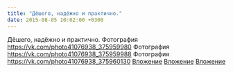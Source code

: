 ```yaml
---
title: "Дёшего, надёжно и практично."
date: 2015-08-05 10:02:00 +0300
---
```


Дёшего, надёжно и практично.
Фотография
<a class="vk-attach" href="https://vk.com/photo41076938_375959980">https://vk.com/photo41076938_375959980</a>
Фотография
<a class="vk-attach" href="https://vk.com/photo41076938_375959988">https://vk.com/photo41076938_375959988</a>
Фотография
<a class="vk-attach" href="https://vk.com/photo41076938_375960130">https://vk.com/photo41076938_375960130</a>
<a class="vk-attach" href="https://vk.com/photo41076938_375959980">Вложение</a>
<a class="vk-attach" href="https://vk.com/photo41076938_375959988">Вложение</a>
<a class="vk-attach" href="https://vk.com/photo41076938_375960130">Вложение</a>
